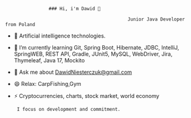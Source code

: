                     ### Hi, i'm Dawid 👋

                                                 Junior Java Developer from Poland



* 🔭 Artificial intelligence technologies.
* 🌱 I’m currently learning  Git, Spring Boot, Hibernate, JDBC, IntelliJ, SpringWEB, REST API, Gradle, JUnit5, MySQL, WebDriver, Jira, Thymeleaf, Java 17, Mockito
* 💬 Ask me about DawidNiesterczuk@gmail.com
* 😄 Relax: CarpFishing,Gym
* ⚡ Cryptocurrencies, charts, stock market, world economy

           
	   I focus on development and commitment.
   
